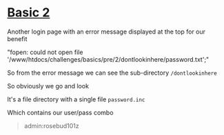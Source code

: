 # [Basic 2](http://challenges.enigmagroup.org/basics/pre/2/)

Another login page with an error message displayed at the top for our benefit

"fopen: could not open file '/www/htdocs/challenges/basics/pre/2/dontlookinhere/password.txt';"

So from the error message we can see the sub-directory `/dontlookinhere`

So obviously we go and look

It's a file directory with a single file `password.inc`

Which contains our user/pass combo

> admin:rosebud101z
